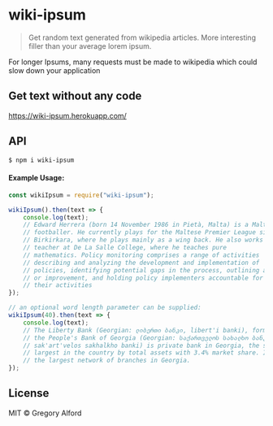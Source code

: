 # wiki-ipsum

> Get random text generated from wikipedia articles. More interesting filler than your average lorem ipsum.

For longer Ipsums, many requests must be made to wikipedia which could slow down your application

## Get text without any code

https://wiki-ipsum.herokuapp.com/

## API

```
$ npm i wiki-ipsum
```

#### Example Usage:

```js
const wikiIpsum = require("wiki-ipsum");

wikiIpsum().then(text => {
	console.log(text);
	// Edward Herrera (born 14 November 1986 in Pietà, Malta) is a Maltese
	// footballer. He currently plays for the Maltese Premier League side
	// Birkirkara, where he plays mainly as a wing back. He also works as a
	// teacher at De La Salle College, where he teaches pure
	// mathematics. Policy monitoring comprises a range of activities
	// describing and analyzing the development and implementation of
	// policies, identifying potential gaps in the process, outlining areas
	// or improvement, and holding policy implementers accountable for
	// their activities
});

// an optional word length parameter can be supplied:
wikiIpsum(40).then(text => {
	console.log(text);
	// The Liberty Bank (Georgian: ლიბერთი ბანკი, libert'i banki), formerly
	// the People's Bank of Georgia (Georgian: საქართველოს სახალხო ბანკი,
	// sak'art'velos sakhalkho banki) is private bank in Georgia, the seventh
	// largest in the country by total assets with 3.4% market share. It has
	// the largest network of branches in Georgia.
});
```

## License

MIT © Gregory Alford
